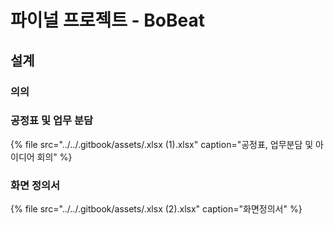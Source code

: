 # 파이널 프로젝트 - BoBeat

## 설계

### 의의

### 공정표 및 업무 분담

{% file src="../../.gitbook/assets/.xlsx \(1\).xlsx" caption="공정표, 업무분담 및 아이디어 회의" %}

### 화면 정의서

{% file src="../../.gitbook/assets/.xlsx \(2\).xlsx" caption="화면정의서" %}

